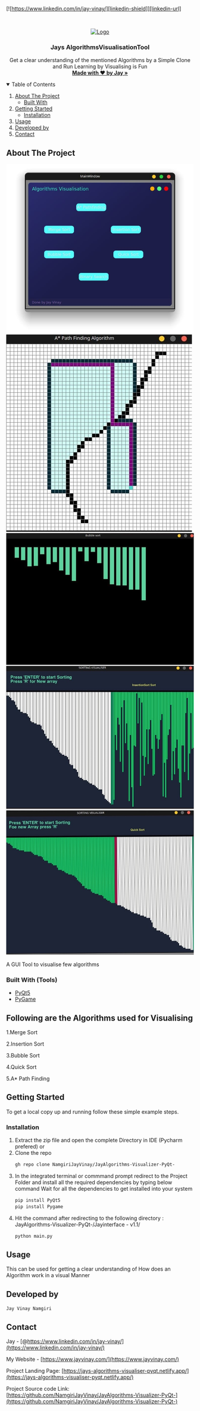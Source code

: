 

[![https://www.linkedin.com/in/jay-vinay/][linkedin-shield]][linkedin-url]



<!-- PROJECT LOGO -->
<br />
<p align="center">
  <a href="https://github.com/othneildrew/Best-README-Template">
    <img src="Algorithms/logov.png" alt="Logo" width="80" height="80">
  </a>

  <h3 align="center">Jays AlgorithmsVisualisationTool
</h3>

  <p align="center">
Get a clear understanding of the mentioned Algorithms by a Simple Clone and Run
Learning by Visualising is Fun
   <br />
    <a href="https://jays-algorithms-visualiser-pyqt.netlify.app/"><strong>Made with ♥ by Jay
 »</strong></a>
    
  </p>
</p>



<!-- TABLE OF CONTENTS -->
<details open="open">
  <summary>Table of Contents</summary>
  <ol>
    <li>
      <a href="#about-the-project">About The Project</a>
      <ul>
        <li><a href="#built-with">Built With</a></li>
      </ul>
    </li>
    <li>
      <a href="#getting-started">Getting Started</a>
      <ul>
        <li><a href="#installation">Installation</a></li>
      </ul>
    </li>
    <li><a href="#usage">Usage</a></li>
    <li><a href="#contributing">Developed by</a></li>
    <li><a href="#contact">Contact</a></li>

  </ol>
</details>



<!-- ABOUT THE PROJECT -->
## About The Project

![Screenshot](algothum.jpg)
![Screenshot](astar.jpg)
![Screenshot](buble.jpg)
![Screenshot](inseertion.jpg)
![Screenshot](quick.jpg)

A GUI Tool to visualise few algorithms

### Built With (Tools)

* [PyQt5](https://www.qt.io/)
* [PyGame](https://www.pygame.org/news)

## Following are the Algorithms used for Visualising
1.Merge Sort

2.Insertion Sort

3.Bubble Sort

4.Quick Sort

5.A* Path Finding


<!-- GETTING STARTED -->
## Getting Started

To get a local copy up and running follow these simple example steps.

### Installation

1. Extract the zip file and open the complete Directory in IDE (Pycharm prefered)
or
2. Clone the repo
   ```sh
   gh repo clone NamgiriJayVinay/JayAlgorithms-Visualizer-PyQt-
   ```
3. In the integrated terminal or commmand prompt redirect to the Project Folder and install all the required dependencies by typing below command
Wait for all the dependencies to get installed into your system
   ```sh
   pip install PyQt5
   pip install Pygame
   ```
4. Hit the command after redirecting to the following directory : JayAlgorithms-Visualizer-PyQt-/Jayinterface - v1.1/
   ```py
   python main.py
   ```



<!-- USAGE EXAMPLES -->
## Usage

This can be used for getting a clear understanding of How does an Algorithm work in a visual Manner




<!-- CONTRIBUTING -->
## Developed by
    Jay Vinay Namgiri





<!-- CONTACT -->
## Contact

Jay - [@https://www.linkedin.com/in/jay-vinay/](https://www.linkedin.com/in/jay-vinay/)

My Website - [https://www.jayvinay.com/](https://www.jayvinay.com/)


Project  Landing Page: [https://jays-algorithms-visualiser-pyqt.netlify.app/](https://jays-algorithms-visualiser-pyqt.netlify.app/)

Project  Source code Link: [https://github.com/NamgiriJayVinay/JayAlgorithms-Visualizer-PyQt-](https://github.com/NamgiriJayVinay/JayAlgorithms-Visualizer-PyQt-)




<!-- MARKDOWN LINKS & IMAGES -->
<!-- https://www.markdownguide.org/basic-syntax/#reference-style-links -->
[contributors-shield]: https://img.shields.io/github/contributors/othneildrew/Best-README-Template.svg?style=for-the-badge
[contributors-url]: https://www.jayvinay.com/

[linkedin-shield]: https://img.shields.io/badge/-LinkedIn-black.svg?style=for-the-badge&logo=linkedin&colorB=555
[linkedin-url]: https://www.linkedin.com/in/jay-vinay/
[product-screenshot]: images/ss.png
